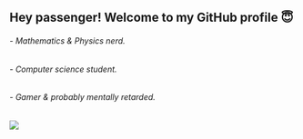 ## Hey passenger! Welcome to my GitHub profile 😇

###### - Mathematics & Physics nerd.
###### - Computer science student.
###### - Gamer & probably mentally retarded.



![](https://komarev.com/ghpvc/?username=KeevoDev&color=red)
